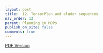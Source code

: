 ```yaml
---
layout: post
title:  12. TensorPlan and eluder sequences
nav_order: 12
parent: Planning in MDPs
publish_on_site: false
comments: true
---
```


[PDF Version](../../../documents/lectures/winter_2023/website_notes/planning_in_mdps/lec12.pdf)
